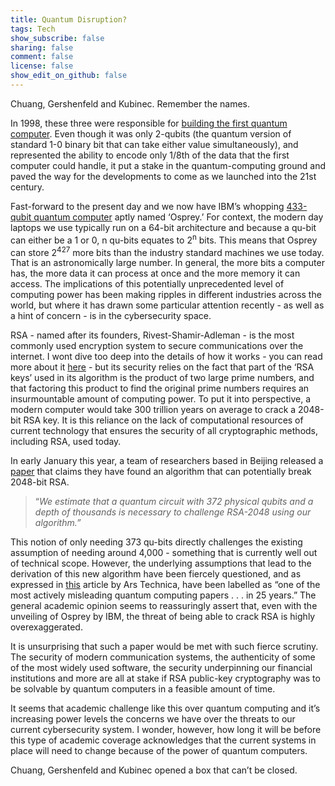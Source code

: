 ```yaml
---
title: Quantum Disruption?
tags: Tech
show_subscribe: false
sharing: false
comment: false
license: false
show_edit_on_github: false
---
```

Chuang, Gershenfeld and Kubinec. Remember the names. <!--more-->

In 1998, these three were responsible for [building the first quantum computer](https://www.britannica.com/technology/quantum-computer). Even though it was only 2-qubits (the quantum version of standard 1-0 binary bit that can take either value simultaneously), and represented the ability to encode only 1/8th of the data that the first computer could handle, it put a stake in the quantum-computing ground and paved the way for the developments to come as we launched into the 21st century.

Fast-forward to the present day and we now have IBM’s whopping [433-qubit quantum computer](https://newsroom.ibm.com/2022-11-09-IBM-Unveils-400-Qubit-Plus-Quantum-Processor-and-Next-Generation-IBM-Quantum-System-Two) aptly named ‘Osprey.’ For context, the modern day laptops we use typically run on a 64-bit architecture and because a qu-bit can either be a 1 or 0, n qu-bits equates to 2<sup>n</sup> bits. This means that Osprey can store 2<sup>427</sup> more bits than the industry standard machines we use today. That is an astronomically large number. In general, the more bits a computer has, the more data it can process at once and the more memory it can access. The implications of this potentially unprecedented level of computing power has been making ripples in different industries across the world, but where it has drawn some particular attention recently - as well as a hint of concern - is in the cybersecurity space.

RSA - named after its founders, Rivest-Shamir-Adleman - is the most commonly used encryption system to secure communications over the internet. I wont dive too deep into the details of how it works - you can read more about it [here](https://www.techtarget.com/searchsecurity/definition/RSA) - but its security relies on the fact that part of the ‘RSA keys’ used in its algorithm is the product of two large prime numbers, and that factoring this product to find the original prime numbers requires an insurmountable amount of computing power. To put it into perspective, a modern computer would take 300 trillion years on average to crack a 2048-bit RSA key. It is this reliance on the lack of computational resources of current technology that ensures the security of all cryptographic methods, including RSA, used today.

In early January this year, a team of researchers based in Beijing released a [paper](https://arxiv.org/pdf/2212.12372.pdf) that claims they have found an algorithm that can potentially break 2048-bit RSA.

> “*We estimate that a quantum circuit with 372 physical qubits and a depth of thousands is necessary to challenge RSA-2048 using our algorithm.”*
> 

This notion of only needing 373 qu-bits directly challenges the existing assumption of needing around 4,000 - something that is currently well out of technical scope. However, the underlying assumptions that lead to the derivation of this new algorithm have been fiercely questioned, and as expressed in [this](https://arstechnica.com/information-technology/2023/01/fear-not-rsa-encryption-wont-fall-to-quantum-computing-anytime-soon/) article by Ars Technica, have been labelled as “one of the most actively misleading quantum computing papers . . . in 25 years.” The general academic opinion seems to reassuringly assert that, even with the unveiling of Osprey by IBM, the threat of being able to crack RSA is highly overexaggerated. 

It is unsurprising that such a paper would be met with such fierce scrutiny. The security of modern communication systems, the authenticity of some of the most widely used software, the security underpinning our financial institutions and more are all at stake if RSA public-key cryptography was to be solvable by quantum computers in a feasible amount of time.

It seems that academic challenge like this over quantum computing and it’s increasing power levels the concerns we have over the threats to our current cybersecurity system. I wonder, however, how long it will be before this type of academic coverage acknowledges that the current systems in place will need to change because of the power of quantum computers. 

Chuang, Gershenfeld and Kubinec opened a box that can’t be closed.
